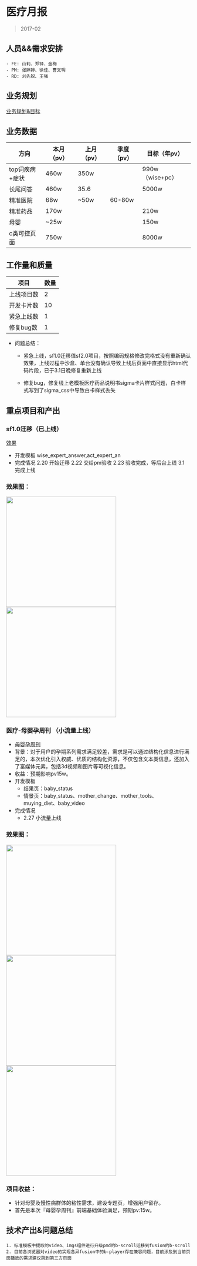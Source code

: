 # 医疗月报

> 2017-02

## 人员&&需求安排

```
- FE: 山莉、郑铎、金梅
- PM: 张婷婷、徐佳、曹文玥
- RD: 刘先锐、王强
```

## 业务规划
        
  [业务规划&目标](http://wiki.baidu.com/pages/viewpage.action?pageId=270190665)


## 业务数据

|方向|本月（pv）|上月（pv） |季度（pv） |目标（年pv） | 
|---|---|---|---|---|
|top词疾病+症状|460w|350w||990w（wise+pc）|
|长尾问答|460w|35.6||5000w|
|精准医院|68w|~50w|60-80w||
|精准药品|170w|||210w|
|母婴|~25w|||150w|
|c类可控页面|750w|||8000w|


## 工作量和质量
  
|项目|数量 |
|---|---|
|上线项目数|2|
|开发卡片数|10|
|紧急上线数|1|
|修复bug数|1|

* 问题总结： 
  * 紧急上线，sf1.0迁移值sf2.0项目，按照编码规格修改完格式没有重新确认效果，上线过程中沙盒、单台没有确认导致上线后页面中直接显示html代码片段，已于3.1日晚修复重新上线
  
  * 修复bug，修复线上老模板医疗药品说明书sigma卡片样式问题，白卡样式写到了sigma_css中导致白卡样式丢失

## 重点项目和产出

### sf1.0迁移（已上线）

[效果](https://m.baidu.com/sf?pd=wenda&openapi=1&dspName=iphone&from_sf=1&resource_id=31143&actname=act_expert_an&word=%E7%B3%96%E5%B0%BF%E7%97%85&title=%E4%B8%89%E7%94%B2%E5%8C%BB%E9%99%A2%E4%B8%93%E5%AE%B6%E9%97%AE%E7%AD%94&ext=%7B%22title%22%3A%22%5Cu4e09%5Cu7532%5Cu533b%5Cu9662%5Cu4e13%5Cu5bb6%5Cu95ee%5Cu7b54%22%2C%22key%22%3A%22%5Cu7cd6%5Cu5c3f%5Cu75c5%22%2C%22resourceid%22%3A%2231143%22%7D&tn=wisetpl&dsp=iphone&top=%7B%22sfhs%22%3A5%7D&lid=13400635194328903710&ms=1&frsrcid=31177&frorder=3)

- 开发模板
    wise_expert_answer,act_expert_an	
- 完成情况
    2.20 开始迁移
    2.22 交给pm验收
    2.23 验收完成，等后台上线
    3.1  完成上线
    
### 效果图：

<img width=300 src="http://wiki.baidu.com/download/attachments/296912444/image2.png?api=v2">
<img width=300 src="http://wiki.baidu.com/download/attachments/296912444/image1.png?api=v2">




### 医疗-母婴孕周刊 （小流量上线）
- [母婴孕周刊](https://cp01-ala-fe-col-3.epc.baidu.com:8004/s?iscookie=1&word=%E5%AD%953%E5%91%A8&sa=re_1_33593&rqid=5967055219260520044)
- 背景：对于用户的孕期系列需求满足较差，需求是可以通过结构化信息进行满足的，本次优化引入权威、优质的结构化资源，不仅包含文本类信息，还加入了富媒体元素，包括3d视频和图片等可视化信息。
- 收益：预期影响pv15w。
- 开发模板
	- 结果页：baby_status
	- 情景页：baby_status、mother_change、mother_tools、muying_diet、baby_video
- 完成情况
   - 2.27 小流量上线


### 效果图：

<img width=300 src="http://wiki.baidu.com/download/attachments/296912444/image2017-3-2%2015%3A14%3A53.png?api=v2">

<img width=300 src="http://wiki.baidu.com/download/attachments/296912444/image2017-3-2%2015%3A12%3A25.png?api=v2">

<img width=300 src="http://wiki.baidu.com/download/attachments/296912444/image2017-3-2%2015%3A10%3A59.png?api=v2">

    
### 项目收益：

- 针对母婴及慢性病群体的粘性需求，建设专题页，增强用户留存。
- 首先是本次『母婴孕周刊』前端基础体验满足，预期pv:15w。

## 技术产出&问题总结
	1. 标准模板中提取的video、imgs组件进行升级pmd的b-scroll迁移到fusion的b-scroll
	2. 目前各浏览器对video的实现各异fusion中的b-player存在兼容问题，目前涉及到当前页面播放的需求建议跳到第三方页面


